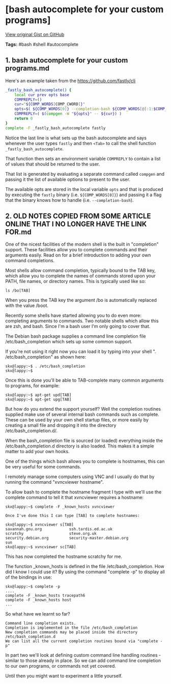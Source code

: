 # [bash autocomplete for your custom programs] 

[View original Gist on GitHub](https://gist.github.com/Integralist/0500e6b5aabf95034cd83eff8c9e2ead)

**Tags:** #bash #shell #autocomplete

## 1. bash autocomplete for your custom programs.md

Here's an example taken from the https://github.com/fastly/cli

```bash
_fastly_bash_autocomplete() {
    local cur prev opts base
    COMPREPLY=()
    cur="${COMP_WORDS[COMP_CWORD]}"
    opts=$( ${COMP_WORDS[0]} --completion-bash ${COMP_WORDS[@]:1:$COMP_CWORD} )
    COMPREPLY=( $(compgen -W "${opts}" -- ${cur}) )
    return 0
}
complete -F _fastly_bash_autocomplete fastly
```

Notice the last line is what sets up the bash autocomplete and says whenever the user types `fastly` and then `<Tab>` to call the shell function `_fastly_bash_autocomplete`.

That function then sets an environment variable `COMPREPLY` to contain a list of values that should be returned to the user.

That list is generated by evaluating a separate command called `compgen` and passing it the list of available options to present to the user.

The available opts are stored in the local variable `opts` and that is produced by executing the `fastly` binary (i.e. `${COMP_WORDS[0]}`) and passing it a flag that the binary knows how to handle (i.e. `--completion-bash`).

## 2. OLD NOTES COPIED FROM SOME ARTICLE ONLINE THAT I NO LONGER HAVE THE LINK FOR.md

One of the nicest facilities of the modern shell is the built in "completion" support. These facilities allow you to complete commands and their arguments easily. Read on for a brief introduction to adding your own command completions.

Most shells allow command completion, typically bound to the TAB key, which allow you to complete the names of commands stored upon your PATH, file names, or directory names. This is typically used like so:

```
ls /bo[TAB]
```

When you press the TAB key the argument /bo is automatically replaced with the value /boot.

Recently some shells have started allowing you to do even more: completing arguments to commands. Two notable shells which allow this are zsh, and bash. Since I'm a bash user I'm only going to cover that.

The Debian bash package supplies a command line completion file /etc/bash_completion which sets up some common support.

If you're not using it right now you can load it by typing into your shell ". /etc/bash_completion" as shown here:

```
skx@lappy:~$ . /etc/bash_completion
skx@lappy:~$
```

Once this is done you'll be able to TAB-complete many common arguments to programs, for example:

```
skx@lappy:~$ apt-get upd[TAB]
skx@lappy:~$ apt-get upg[TAB]
```

But how do you extend the support yourself? Well the completion routines supplied make use of several internal bash commands such as complete. These can be used by your own shell startup files, or more easily by creating a small file and dropping it into the directory /etc/bash_completion.d/.

When the bash_completion file is sourced (or loaded) everything inside the /etc/bash_completion.d directory is also loaded. This makes it a simple matter to add your own hooks.

One of the things which bash allows you to complete is hostnames, this can be very useful for some commands.

I remotely manage some computers using VNC and I usually do that by running the command "xvncviewer hostname".

To allow bash to complete the hostname fragment I type with we'll use the complete command to tell it that xvncviewer requires a hostname:

```
skx@lappy:~$ complete -F _known_hosts xvncviewer

Once I've done this I can type [TAB] to complete hostnames:

skx@lappy:~$ xvncviewer s[TAB]
savannah.gnu.org            ssh.tardis.ed.ac.uk
scratchy                    steve.org.uk
security.debian.org         security-master.debian.org
sun
skx@lappy:~$ xvncviewer sc[TAB]
```

This has now completed the hostname scratchy for me.

The function _known_hosts is defined in the file /etc/bash_completion. How did I know I could use it? By using the command "complete -p" to display all of the bindings in use:

```
skx@lappy:~$ complete -p
....
complete -F _known_hosts tracepath6
complete -F _known_hosts host
...
```

So what have we learnt so far?

    Command line completion exists.
    Completion is implemented in the file /etc/bash_completion
    New completion commands may be placed inside the directory /etc/bash_completion.d
    We can list all the current completion routines bound via "complete -p"

In part two we'll look at defining custom command line handling routines - similar to those already in place. So we can add command line completion to our own programs, or commands not yet covered.

Until then you might want to experiment a little yourself.

